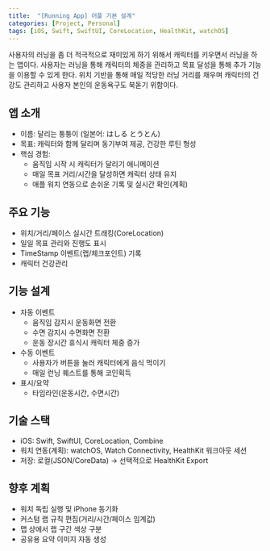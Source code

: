 ```yaml
---
title:  "[Running App] 어플 기본 설계"
categories: [Project, Personal]
tags: [iOS, Swift, SwiftUI, CoreLocation, HealthKit, watchOS]
---
```


사용자의 러닝을 좀 더 적극적으로 재미있게 하기 위해서 캐릭터를 키우면서 러닝을 하는 앱이다. 사용자는 러닝을 통해 캐릭터의 체중을 관리하고 목표 달성을 통해 추가 기능을 이용할 수 있게 한다. 위치 기반을 통해 매일 적당한 러닝 거리를 채우며 캐릭터의 건강도 관리하고 사용자 본인의 운동욕구도 북돋기 위함이다.

## 앱 소개

- 이름: 달리는 퉁퉁이 (일본어: はしる とうとん)
- 목표: 캐릭터와 함께 달리며 동기부여 제공, 건강한 루틴 형성
- 핵심 경험:
  - 움직임 시작 시 캐릭터가 달리기 애니메이션
  - 매일 목표 거리/시간을 달성하면 캐릭터 상태 유지
  - 애플 워치 연동으로 손쉬운 기록 및 실시간 확인(계획)

## 주요 기능

- 위치/거리/페이스 실시간 트래킹(CoreLocation)
- 일일 목표 관리와 진행도 표시
- TimeStamp 이벤트(랩/체크포인트) 기록
- 캐릭터 건강관리

## 기능 설계

- 자동 이벤트
  - 움직임 감지시 운동화면 전환
  - 수면 감지시 수면화면 전환
  - 운동 장시간 휴식시 캐릭터 체중 증가
- 수동 이벤트
  - 사용자가 버튼을 눌러 캐릭터에게 음식 먹이기
  - 매일 런닝 퀘스트를 통해 코인획득
- 표시/요약
  - 타임라인(운동시간, 수면시간)


## 기술 스택

- iOS: Swift, SwiftUI, CoreLocation, Combine
- 워치 연동(계획): watchOS, Watch Connectivity, HealthKit 워크아웃 세션
- 저장: 로컬(JSON/CoreData) → 선택적으로 HealthKit Export

## 향후 계획

- 워치 독립 실행 및 iPhone 동기화
- 커스텀 랩 규칙 편집(거리/시간/페이스 임계값)
- 맵 상에서 랩 구간 색상 구분
- 공유용 요약 이미지 자동 생성
